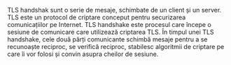 TLS handshak sunt o serie de mesaje, schimbate de un client și un server. TLS este un protocol de criptare conceput pentru securizarea comunicațiilor pe Internet. TLS handshake este procesul care începe o sesiune de comunicare care utilizează criptarea TLS. În timpul unei TLS handshake, cele două părți comunicante schimbă mesaje pentru a se recunoaște reciproc, se verifică reciproc, stabilesc algoritmii de criptare pe care îi vor folosi și convin asupra cheilor de sesiune.
